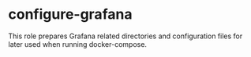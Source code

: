 configure-grafana
=================

This role prepares Grafana related directories and configuration files for later used when running docker-compose.
